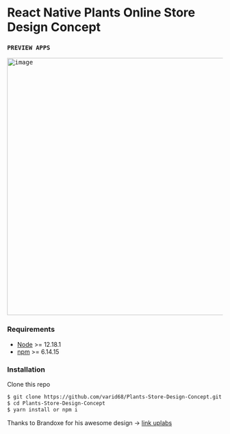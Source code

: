 # React Native Plants Online Store Design Concept

### `PREVIEW APPS`
<kbd>
  <img src="Animation.gif" alt="image" height='600' /> 
</kbd>


### Requirements
- [Node](https://nodejs.org/) >= 12.18.1
- [npm](https://npmjs.com) >= 6.14.15

### Installation

Clone this repo

```sh
$ git clone https://github.com/varid68/Plants-Store-Design-Concept.git
$ cd Plants-Store-Design-Concept
$ yarn install or npm i
```

Thanks to Brandoxe for his awesome design -> [link uplabs](https://www.uplabs.com/posts/plant-online-store-app)
